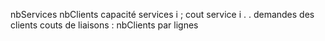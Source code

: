 nbServices nbClients
capacité services i ; cout service i
.
.
demandes des clients
couts de liaisons : nbClients par lignes
